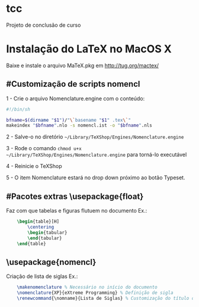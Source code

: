 tcc
===

Projeto de conclusão de curso

# Instalação do LaTeX no MacOS X
Baixe e instale o arquivo MaTeX.pkg em http://tug.org/mactex/

#Customização de scripts
nomencl
-------

1 - Crie o arquivo Nomenclature.engine com o conteúdo:
```bash
#!/bin/sh

bfname=$(dirname "$1")/"\`basename "$1" .tex\`"
makeindex "$bfname".nlo -s nomencl.ist -o "$bfname".nls
```

2 - Salve-o no diretório `~/Library/TeXShop/Engines/Nomenclature.engine`

3 - Rode o comando `chmod u+x ~/Library/TeXShop/Engines/Nomenclature.engine` para torná-lo executável

4 - Reinicie o TeXShop

5 - O item Nomenclature estará no drop down próximo ao botão Typeset.

#Pacotes extras
\usepackage{float}
------------------
Faz com que tabelas e figuras flutuem no documento
Ex.:
```LaTeX
	\begin{table}[H]
		\centering
		\begin{tabular}
		\end{tabular}
	\end{table}
```
\usepackage{nomencl}
--------------------
Criação de lista de siglas
Ex.:
```LaTeX
	\makenomenclature % Necessário no início do documento
	\nomenclature{XP}{eXtreme Programming} % Definição de sigla
	\renewcommand{\nomname}{Lista de Siglas} % Customização do título da sessão de siglas
```
